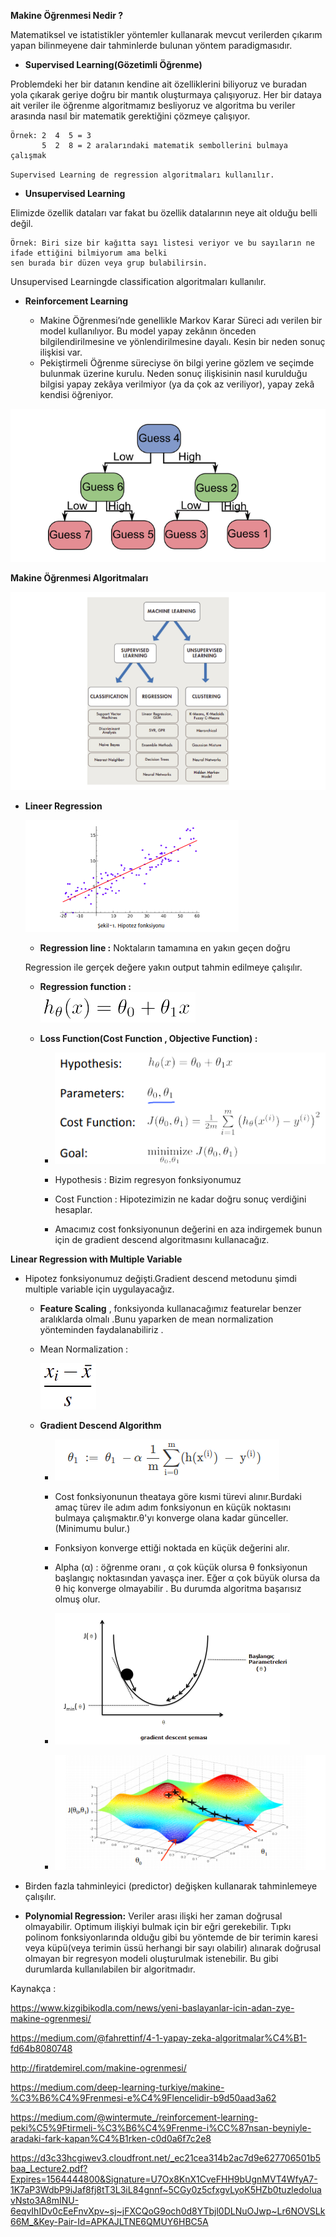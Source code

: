 **Makine Öğrenmesi Nedir ?**

  Matematiksel ve istatistikler yöntemler kullanarak mevcut verilerden çıkarım yapan bilinmeyene dair tahminlerde bulunan yöntem 
paradigmasıdır.

- **Supervised Learning(Gözetimli Öğrenme)**

Problemdeki her bir datanın kendine ait özelliklerini biliyoruz ve buradan yola çıkarak geriye doğru bir mantık oluşturmaya 
çalışıyoruz. Her bir dataya ait veriler ile öğrenme algoritmamız besliyoruz ve algoritma bu veriler arasında nasıl 
bir matematik gerektiğini çözmeye çalışıyor.

    Örnek: 2  4  5 = 3
           5  2  8 = 2 aralarındaki matematik sembollerini bulmaya çalışmak
        
`Supervised Learning de regression algoritmaları kullanılır.`

- **Unsupervised Learning**

Elimizde özellik dataları var fakat bu özellik datalarının neye ait olduğu belli değil.

    Örnek: Biri size bir kağıtta sayı listesi veriyor ve bu sayıların ne ifade ettiğini bilmiyorum ama belki 
    sen burada bir düzen veya grup bulabilirsin.
    
Unsupervised Learningde classification algoritmaları kullanılır.


- **Reinforcement Learning**

    - Makine Öğrenmesi’nde genellikle Markov Karar Süreci adı verilen bir model kullanılıyor. 
  Bu model yapay zekânın önceden bilgilendirilmesine ve yönlendirilmesine dayalı. 
  Kesin bir neden sonuç ilişkisi var. 
    - Pekiştirmeli Öğrenme süreciyse ön bilgi yerine gözlem ve seçimde bulunmak üzerine kurulu. 
  Neden sonuç ilişkisinin nasıl kurulduğu bilgisi yapay zekâya verilmiyor (ya da çok az veriliyor), 
  yapay zekâ kendisi öğreniyor.


![Alt text](https://github.com/Ferihann/Intern-Notes/blob/master/Screenshot%20from%202019-07-28%2014-16-04.png)

**Makine Öğrenmesi Algoritmaları**

![Alt text](https://github.com/Ferihann/Intern-Notes/blob/master/Screenshot%20from%202019-07-28%2016-43-24.png)

- **Lineer Regression**

   ![Alt text](https://github.com/Ferihann/Intern-Notes/blob/master/Screenshot%20from%202019-07-28%2019-14-34.png)

  - **Regression line :** Noktaların tamamına en yakın geçen doğru

  Regression ile gerçek değere yakın output tahmin edilmeye çalışılır.

  - **Regression function :**   
     ![Alt text](https://github.com/Ferihann/Intern-Notes/blob/master/Screenshot%20from%202019-07-28%2016-56-11.png)

  - **Loss Function(Cost Function , Objective Function) :**

    - ![Alt text](https://github.com/Ferihann/Intern-Notes/blob/master/Screenshot%20from%202019-07-28%2018-08-32.png)

    - Hypothesis : Bizim regresyon fonksiyonumuz
    - Cost Function : Hipotezimizin ne kadar doğru sonuç verdiğini hesaplar.

    - Amacımız cost fonksiyonunun değerini en aza indirgemek bunun için de gradient descend algoritmasını kullanacağız.

 **Linear Regression with Multiple Variable**

- Hipotez fonksiyonumuz değişti.Gradient descend metodunu şimdi multiple variable için uygulayacağız.
    - **Feature Scaling** , fonksiyonda kullanacağımız featurelar benzer aralıklarda olmalı .Bunu yaparken de mean normalization
    yönteminden faydalanabiliriz .
    
    - Mean Normalization : 
    
      ![](https://github.com/Ferihann/Intern-Notes/blob/master/Screenshot%20from%202019-07-28%2019-33-31.png)
      
    - **Gradient Descend Algorithm** 

      - ![](https://github.com/Ferihann/Intern-Notes/blob/master/Screenshot%20from%202019-07-28%2018-15-20.png)
   
      - Cost fonksiyonunun theataya göre kısmi türevi alınır.Burdaki amaç türev ile adım adım fonksiyonun en küçük noktasını bulmaya 
  çalışmaktır.θ'yı konverge olana kadar günceller.(Minimumu bulur.)
      - Fonksiyon konverge ettiği noktada en küçük değerini alır.
      - Alpha (α) : öğrenme oranı , α çok küçük olursa θ fonksiyonun başlangıç noktasından yavaşça iner. Eğer α çok büyük olursa da 
  θ hiç konverge olmayabilir . Bu durumda algoritma başarısız olmuş olur.

      - ![](https://github.com/Ferihann/Intern-Notes/blob/master/Screenshot%20from%202019-07-28%2018-23-40.png)

      - ![](https://github.com/Ferihann/Intern-Notes/blob/master/Screenshot%20from%202019-07-28%2019-17-53.png)


- Birden fazla tahminleyici (predictor) değişken kullanarak tahminlemeye çalışılır.
- **Polynomial Regression:**  Veriler arası ilişki her zaman doğrusal olmayabilir. Optimum ilişkiyi bulmak için bir eğri gerekebilir. Tıpkı polinom fonksiyonlarında olduğu gibi bu yöntemde de bir terimin karesi veya küpü(veya terimin üssü herhangi bir sayı olabilir) alınarak doğrusal olmayan bir regresyon modeli oluşturulmak istenebilir. Bu gibi durumlarda kullanılabilen bir algoritmadır.









Kaynakça : 

https://www.kizgibikodla.com/news/yeni-baslayanlar-icin-adan-zye-makine-ogrenmesi/

https://medium.com/@fahrettinf/4-1-yapay-zeka-algoritmalar%C4%B1-fd64b8080748

http://firatdemirel.com/makine-ogrenmesi/

https://medium.com/deep-learning-turkiye/makine-%C3%B6%C4%9Frenmesi-e%C4%9Flencelidir-b9d50aad3a62

https://medium.com/@wintermute_/reinforcement-learning-peki%C5%9Ftirmeli-%C3%B6%C4%9Frenme-i%CC%87nsan-beyniyle-aradaki-fark-kapan%C4%B1rken-c0d0a6f7c2e8

https://d3c33hcgiwev3.cloudfront.net/_ec21cea314b2ac7d9e627706501b5baa_Lecture2.pdf?Expires=1564444800&Signature=U7Ox8KnX1CveFHH9bUgnMVT4WfyA7-1K7aP3WdbP9iJaf8fj8tT3L3iL84gnnf~5CGy0z5cfxgvLyoK5HZb0tuzledoIuavNsto3A8mINU-6eqvIhIDv0cEeFnvXpv~sj~jFXCQoG9och0d8YTbjl0DLNuOJwp~Lr6NOVSLk66M_&Key-Pair-Id=APKAJLTNE6QMUY6HBC5A



